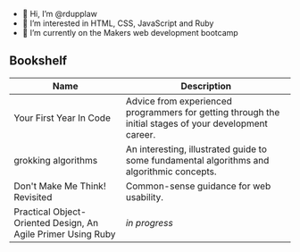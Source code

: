 - 👋 Hi, I’m @rdupplaw
- 👀 I’m interested in HTML, CSS, JavaScript and Ruby
- 🌱 I’m currently on the Makers web development bootcamp

## Bookshelf

| Name | Description |
| - | - |
| Your First Year In Code | Advice from experienced programmers for getting through the initial stages of your development career. |
| grokking algorithms | An interesting, illustrated guide to some fundamental algorithms and algorithmic concepts. |
| Don't Make Me Think! Revisited | Common-sense guidance for web usability. |
| Practical Object-Oriented Design, An Agile Primer Using Ruby | _in progress_ |

<!---
rdupplaw/rdupplaw is a ✨ special ✨ repository because its `README.md` (this file) appears on your GitHub profile.
You can click the Preview link to take a look at your changes.
--->

